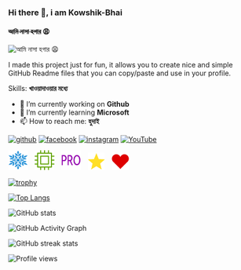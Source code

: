 ### Hi there 👋, i am **Kowshik-Bhai**
#### ~~আমি নাসা হগার~~ 😩
![~~আমি নাসা হগার~~ 😩](https://scontent.fdac41-1.fna.fbcdn.net/v/t1.6435-9/187990196_207351861218157_5462230168832616120_n.jpg?_nc_cat=108&ccb=1-5&_nc_sid=e3f864&_nc_eui2=AeE4vZiVP8zQ8Nwfvw09OzpZqr5I2xmGWh-qvkjbGYZaH1ZChIKNWygrOsY-IL9KsdSxz5GIS993d9rQLqPHuzH6&_nc_ohc=JFWqMjjRnScAX8FZU2p&_nc_ht=scontent.fdac41-1.fna&oh=00_AT-032cdYw30YylHMEQDxEAterJ3LUatRjdxWCeJvEEqIg&oe=621C5128)

I made this project just for fun, it allows you to create nice and simple GitHub Readme files that you can copy/paste and use in your profile.

Skills: **খাওয়াদাওয়ার মধ্যে**

- 🔭 I’m currently working on **Github** 
- 🌱 I’m currently learning **Microsoft** 
- 📫 How to reach me: **হুদাই** 


[<img src='https://cdn.jsdelivr.net/npm/simple-icons@3.0.1/icons/github.svg' alt='github' height='40'>](https://github.com/Kowshik-Bhai)  [<img src='https://cdn.jsdelivr.net/npm/simple-icons@3.0.1/icons/facebook.svg' alt='facebook' height='40'>](https://www.facebook.com/Your.Horny.Boyfriend)  [<img src='https://cdn.jsdelivr.net/npm/simple-icons@3.0.1/icons/instagram.svg' alt='instagram' height='40'>](https://www.instagram.com/.........../)  [<img src='https://cdn.jsdelivr.net/npm/simple-icons@3.0.1/icons/youtube.svg' alt='YouTube' height='40'>](https://www.youtube.com/channel/...........)  

<a href='https://archiveprogram.github.com/'><img src='https://raw.githubusercontent.com/acervenky/animated-github-badges/master/assets/acbadge.gif' width='40' height='40'></a> <a href='https://docs.github.com/en/developers'><img src='https://raw.githubusercontent.com/acervenky/animated-github-badges/master/assets/devbadge.gif' width='40' height='40'></a> <a href='https://github.com/pricing'><img src='https://raw.githubusercontent.com/acervenky/animated-github-badges/master/assets/pro.gif' width='40' height='40'></a> <a href='https://stars.github.com/'><img src='https://raw.githubusercontent.com/acervenky/animated-github-badges/master/assets/starbadge.gif' width='35' height='35'></a> <a href='https://docs.github.com/en/github/supporting-the-open-source-community-with-github-sponsors'><img src='https://raw.githubusercontent.com/acervenky/animated-github-badges/master/assets/sponsorbadge.gif' width='35' height='35'></a> 

[![trophy](https://github-profile-trophy.vercel.app/?username=Kowshik-Bhai)](https://github.com/ryo-ma/github-profile-trophy)

[![Top Langs](https://github-readme-stats.vercel.app/api/top-langs/?username=Kowshik-Bhai)](https://github.com/anuraghazra/github-readme-stats)

![GitHub stats](https://github-readme-stats.vercel.app/api?username=Kowshik-Bhai&show_icons=true&count_private=true)  

![GitHub Activity Graph](https://activity-graph.herokuapp.com/graph?username=Kowshik-Bhai)  

![GitHub streak stats](https://github-readme-streak-stats.herokuapp.com/?user=Kowshik-Bhai)  

![Profile views](https://gpvc.arturio.dev/Kowshik-Bhai)  
